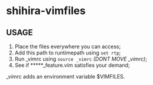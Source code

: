 shihira-vimfiles
==========================

USAGE
-----------

1. Place the files everywhere you can access;
2. Add this path to runtimepath using `set rtp`;
3. Run _vimrc using `source _vimrc` *(DONT MOVE _vimrc)*;
4. See if *****_feature.vim satisfies your demand;

_vimrc adds an environment variable $VIMFILES.
